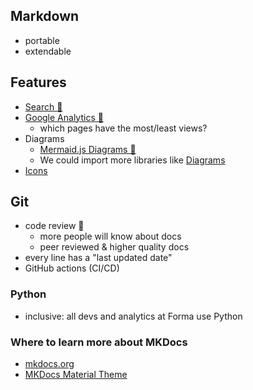 ## Markdown
- portable
- extendable

## Features
- [Search 🔎](https://squidfunk.github.io/mkdocs-material/setup/setting-up-site-search)
- [Google Analytics 👀](https://squidfunk.github.io/mkdocs-material/setup/setting-up-site-analytics)
	- which pages have the most/least views?
- Diagrams
	- [Mermaid.js Diagrams 🎨](https://mermaid-js.github.io/mermaid/#/?id=diagram-types)
	- We could import more libraries like [Diagrams](https://diagrams.mingrammer.com/)
- [Icons](https://squidfunk.github.io/mkdocs-material/reference/icons-emojis/)

## Git
- code review 👀
	- more people will know about docs
	- peer reviewed & higher quality docs
- every line has a "last updated date"
- GitHub actions (CI/CD)

### Python
- inclusive: all devs and analytics at Forma use Python

### Where to learn more about MKDocs
- [mkdocs.org](https://www.mkdocs.org)
- [MKDocs Material Theme](https://squidfunk.github.io/mkdocs-material/getting-started/)
